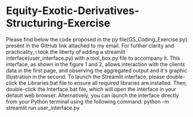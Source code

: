 # Equity-Exotic-Derivatives-Structuring-Exercise
Please find below the code proposed in the py file(GS_Coding_Exercise.py) present in the GitHub link attached to my email.
For further clarity and practicality, i took the liberty of adding a streamlit interface(user_interface.py) with a tool_box.py file to accompany it. This interface, as shown in the figure 1 and 2, allows interaction with the clients data in the first page, and observing the aggregated output and it's graphic illustration in the second.
To launch the Streamlit interface, please double-click the Libraries.bat file to ensure all required libraries are installed. Then, double-click the Interface.bat file, which will open the interface in your default web browser. Alternatively, you can launch the interface directly from your Python terminal using the following command: 
python -m streamlit run user_interface.py
